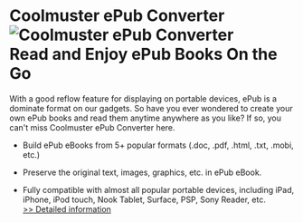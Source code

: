 # Coolmuster ePub Converter<br />![Coolmuster ePub Converter](https://mycommerce.akamaized.net/api/pimages/P300882037/BIG/300882037.PNG)<br />Read and Enjoy ePub Books On the Go

With a good reflow feature for displaying on portable devices, ePub is a dominate format on our gadgets. So have you ever wondered to create your own ePub books and read them anytime anywhere as you like? If so, you can't miss Coolmuster ePub Converter here.

* Build ePub eBooks from 5+ popular formats (.doc, .pdf, .html, .txt, .mobi, etc.)

* Preserve the original text, images, graphics, etc. in ePub eBook.

* Fully compatible with almost all popular portable devices, including iPad, iPhone, iPod touch, Nook Tablet, Surface, PSP, Sony Reader, etc.<br />[>> Detailed information](https://secure.shareit.com/shareit/product.html?productid=300882037&affiliateid=200057808)